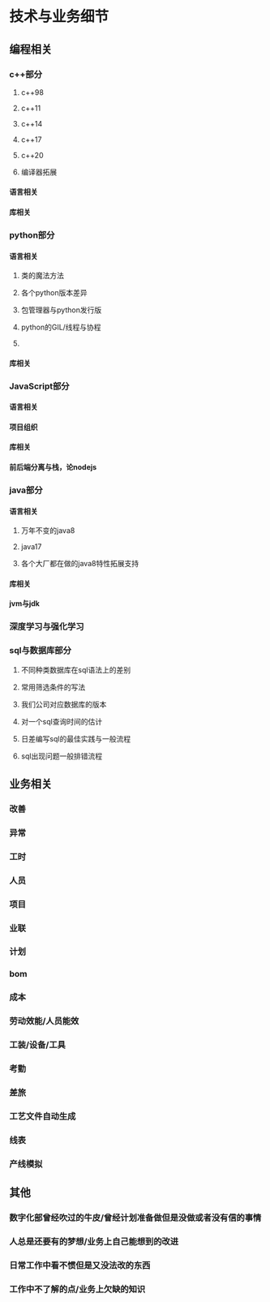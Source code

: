 # 技术与业务细节

## 编程相关

### c++部分

1. c++98

2. c++11

3. c++14

4. c++17

5. c++20

6. 编译器拓展

#### 语言相关

#### 库相关

### python部分

#### 语言相关

1. 类的魔法方法

2. 各个python版本差异

3. 包管理器与python发行版

4. python的GIL/线程与协程

5. 

#### 库相关

### JavaScript部分

#### 语言相关

#### 项目组织

#### 库相关

#### 前后端分离与栈，论nodejs

### java部分

#### 语言相关

1. 万年不变的java8

2. java17

3. 各个大厂都在做的java8特性拓展支持

#### 库相关

#### jvm与jdk

### 深度学习与强化学习

### sql与数据库部分

1. 不同种类数据库在sql语法上的差别

2. 常用筛选条件的写法

3. 我们公司对应数据库的版本

4. 对一个sql查询时间的估计

5. 日差编写sql的最佳实践与一般流程

6. sql出现问题一般排错流程

## 业务相关

### 改善

### 异常

### 工时

### 人员

### 项目

### 业联

### 计划

### bom

### 成本

### 劳动效能/人员能效

### 工装/设备/工具

### 考勤

### 差旅

### 工艺文件自动生成

### 线表

### 产线模拟

## 其他

### 数字化部曾经吹过的牛皮/曾经计划准备做但是没做或者没有信的事情

### 人总是还要有的梦想/业务上自己能想到的改进

### 日常工作中看不惯但是又没法改的东西

### 工作中不了解的点/业务上欠缺的知识
